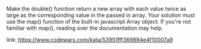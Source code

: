 Make the double() function return a new array with each value twice as large as the corresponding value in the passed in array. Your solution must use the map() function of the built-in javascript Array object. If you're not familiar with map(), reading over the documentation may help.

link: https://www.codewars.com/kata/53951fff369894e4f10007a9